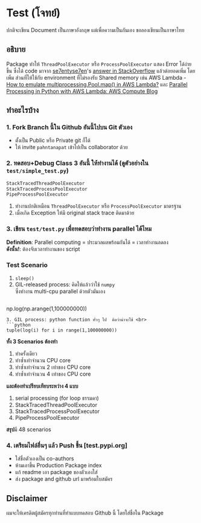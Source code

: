 # Test (โจทย์)  
ปกติจะเขียน Document เป็นภาษาอังกฤษ แต่เพื่อความเป็นกันเอง ขอลองเขียนเป็นภาษาไทย

## อธิบาย  
Package ทำให้ `ThreadPoolExecutor` หรือ `ProcessPoolExecutor` แสดง Error ได้ง่ายขึ้น ซึ่งได้ code มาจาก [se7entyse7en](https://stackoverflow.com/users/3276106/se7entyse7en)&apos;s [answer in StackOverflow](https://stackoverflow.com/a/24457608) แล้วต่อยอดเพิ่ม โดยเพิ่ม ส่วนที่ให้ใช้กับ environment ที่ไม่รองรับ Shared memory เช่น AWS Lambda - [How to emulate multiprocessing.Pool.map() in AWS Lambda?](https://stackoverflow.com/questions/56329799/how-to-emulate-multiprocessing-pool-map-in-aws-lambda) และ [Parallel Processing in Python with AWS Lambda: AWS Compute Blog](https://aws.amazon.com/th/blogs/compute/parallel-processing-in-python-with-aws-lambda/)

## ทำอะไรบ้าง

### 1. Fork Branch นี้ใน Github อันนี้ไปบน Git ตัวเอง
- ตั้งเป็น Public หรือ Private git ก็ได้
- ให้ invite `pahntanapat` เข้าไปเป็น collaborator ด้วย


### 2. ทดสอบ+Debug Class 3 อันนี้ ให้ทำงานได้ (ดูตัวอย่างใน `test/simple_test.py`)  
```python
StackTracedThreadPoolExecutor
StackTracedProcessPoolExecutor
PipeProcessPoolExecutor
```
  
1. ทำงานปกติเหมือน `ThreadPoolExecutor` หรือ `ProcessPoolExecutor` มาตรฐาน
2. เมื่อเกิด Exception ให้มี original stack trace ติดมาด้วย

### 3. เขียน `test/test.py` เพื่อทดสอบว่าทำงาน parallel ได้ไหม  
**Definition**: Parallel computing = ประมวลผลพร้อมกันได้ = เวลาทำงานลดลง  
**ดังนั้น!**: ต้องจับเวลาทำงานของ script

### Test Scenario
1. `sleep()`
2. GIL-released process: คิดให้แล้วว่าใช้ `numpy` <br>ซึ่งทำงาน multi-cpu parallel ด้วยตัวมันเอง
   ```python  
np.log(np.arange(1,100000000))
   ```
3. GIL process: python function ทั่วๆ ไป  คิดว่าน่าจะใช้ <br>
   ```python  
tuple(log(i) for i in range(1,100000000))
```
  
**ทั้ง 3 Scenarios ต้องทำ**
1. ทำครั้งเดียว
2. ทำซ้ำเท่าจำนวน CPU core
3. ทำซ้ำเท่าจำนวน 2 เท่าของ CPU core 
4. ทำซ้ำเท่าจำนวน 4 เท่าของ CPU core
  
**และต้องทำเปรียบเทียบระหว่าง 4 แบบ**  
1. serial processing (for loop ธรรมดา)
2. StackTracedThreadPoolExecutor
3. StackTracedProcessPoolExecutor
4. PipeProcessPoolExecutor

**สรุป**มี 48 scenarios

### 4. เตรียมไฟล์อื่นๆ แล้ว Push ขึ้น [test.pypi.org]  
- ใส่ชื่อตัวเองเป็น co-authors
- ห้ามเอาขึ้น Production Package index
- แก้ readme เอา package ของตัวเองใส่
- ส่ง package and github url มาพร้อมใบสมัคร

## Disclaimer  
ผมจะให้เครดิตผู้สมัครทุกท่านที่ทำแบบทดสอบ Github นี้ โดยใส่ชื่อใน Package
